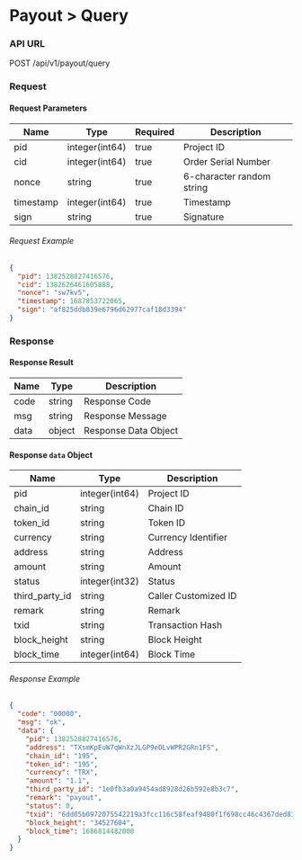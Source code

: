# Payout > Query

### API URL

POST /api/v1/payout/query

### Request

#### Request Parameters
| Name       | Type           | Required | Description          |
|------------|----------------|----------|----------------------|
| pid        | integer(int64) | true     | Project ID           |
| cid        | integer(int64) | true     | Order Serial Number  |
| nonce      | string         | true     | 6-character random string |
| timestamp  | integer(int64) | true     | Timestamp            |
| sign       | string         | true     | Signature            |


###### Request Example

```json
{
  "pid": 1382528827416576,
  "cid": 1382626461605888,
  "nonce": "sw7kv5",
  "timestamp": 1687853722065,
  "sign": "af825ddb839e6796d62977caf18d3394"
}
```

### Response

#### Response Result

| Name  | Type     | Description          |
| ----- | ------ | --------------------- |
| code  | string | Response Code           |
| msg   | string | Response Message        |
| data  | object | Response Data Object    |

#### Response `data` Object

| Name           | Type           | Description            |
|----------------|----------------|------------------------|
| pid            | integer(int64) | Project ID             |
| chain_id       | string         | Chain ID               |
| token_id       | string         | Token ID               |
| currency       | string         | Currency Identifier    |
| address        | string         | Address                |
| amount         | string         | Amount                 |
| status         | integer(int32) | Status                 |
| third_party_id | string         | Caller Customized ID   |
| remark         | string         | Remark                 |
| txid           | string         | Transaction Hash       |
| block_height   | string         | Block Height           |
| block_time     | integer(int64) | Block Time             |


###### Response Example

```json
{
  "code": "00000",
  "msg": "ok",
  "data": {
    "pid": 1382528827416576,
    "address": "TXsmKpEuW7qWnXzJLGP9eDLvWPR2GRn1FS",
    "chain_id": "195",
    "token_id": "195",
    "currency": "TRX",
    "amount": "1.1",
    "third_party_id": "1e0fb3a0a9454ad8928d26b592e8b3c7",
    "remark": "payout",
    "status": 0,
    "txid": "6dd05b0972075542219a3fcc116c58feaf9480f1f698cc46c4367ded83955cfd",
    "block_height": "34527604",
    "block_time": 1686814482000
  }
}
```